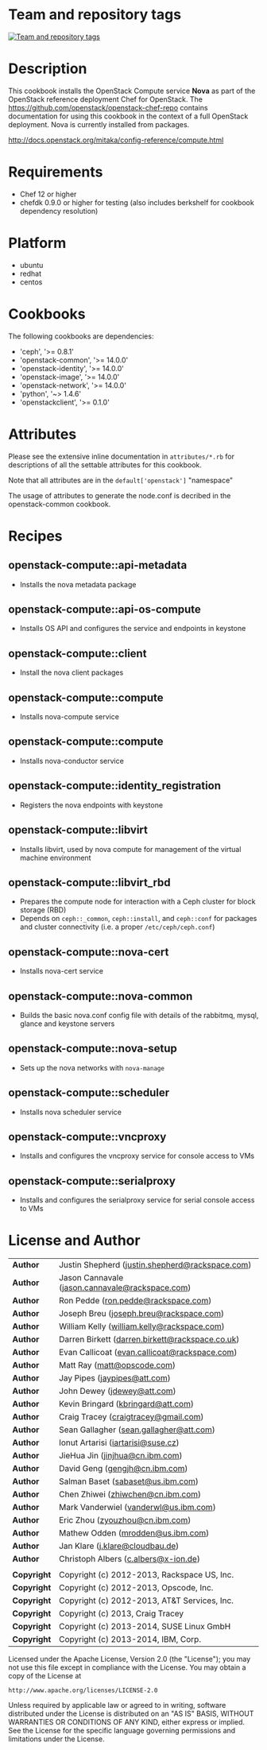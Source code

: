 Team and repository tags
========================

[![Team and repository tags](http://governance.openstack.org/badges/cookbook-openstack-compute.svg)](http://governance.openstack.org/reference/tags/index.html)

<!-- Change things from this point on -->

Description
===========

This cookbook installs the OpenStack Compute service **Nova** as part of the
OpenStack reference deployment Chef for OpenStack. The
https://github.com/openstack/openstack-chef-repo contains documentation for using
this cookbook in the context of a full OpenStack deployment. Nova is currently
installed from packages.

http://docs.openstack.org/mitaka/config-reference/compute.html

Requirements
============

- Chef 12 or higher
- chefdk 0.9.0 or higher for testing (also includes berkshelf for cookbook
  dependency resolution)

Platform
========

- ubuntu
- redhat
- centos

Cookbooks
=========

The following cookbooks are dependencies:

- 'ceph', '>= 0.8.1'
- 'openstack-common', '>= 14.0.0'
- 'openstack-identity', '>= 14.0.0'
- 'openstack-image', '>= 14.0.0'
- 'openstack-network', '>= 14.0.0'
- 'python', '~> 1.4.6'
- 'openstackclient', '>= 0.1.0'

Attributes
==========

Please see the extensive inline documentation in `attributes/*.rb` for
descriptions of all the settable attributes for this cookbook.

Note that all attributes are in the `default['openstack']` "namespace"

The usage of attributes to generate the node.conf is decribed in the
openstack-common cookbook.

Recipes
=======

## openstack-compute::api-metadata
- Installs the nova metadata package

## openstack-compute::api-os-compute
- Installs OS API and configures the service and endpoints in keystone

## openstack-compute::client
- Install the nova client packages

## openstack-compute::compute
- Installs nova-compute service

## openstack-compute::compute
- Installs nova-conductor service

## openstack-compute::identity_registration
- Registers the nova endpoints with keystone

## openstack-compute::libvirt
- Installs libvirt, used by nova compute for management of the virtual machine
  environment

## openstack-compute::libvirt_rbd
- Prepares the compute node for interaction with a Ceph cluster for block
  storage (RBD)
- Depends on `ceph::_common`, `ceph::install`, and `ceph::conf` for packages and
  cluster connectivity (i.e. a proper `/etc/ceph/ceph.conf`)

## openstack-compute::nova-cert
- Installs nova-cert service

## openstack-compute::nova-common
- Builds the basic nova.conf config file with details of the rabbitmq, mysql,
  glance and keystone servers

## openstack-compute::nova-setup
- Sets up the nova networks with `nova-manage`

## openstack-compute::scheduler
- Installs nova scheduler service

## openstack-compute::vncproxy
- Installs and configures the vncproxy service for console access to VMs

## openstack-compute::serialproxy
- Installs and configures the serialproxy service for serial console access to VMs


License and Author
==================

|                      |                                                    |
|:---------------------|:---------------------------------------------------|
| **Author**           |  Justin Shepherd (<justin.shepherd@rackspace.com>) |
| **Author**           |  Jason Cannavale (<jason.cannavale@rackspace.com>) |
| **Author**           |  Ron Pedde (<ron.pedde@rackspace.com>)             |
| **Author**           |  Joseph Breu (<joseph.breu@rackspace.com>)         |
| **Author**           |  William Kelly (<william.kelly@rackspace.com>)     |
| **Author**           |  Darren Birkett (<darren.birkett@rackspace.co.uk>) |
| **Author**           |  Evan Callicoat (<evan.callicoat@rackspace.com>)   |
| **Author**           |  Matt Ray (<matt@opscode.com>)                     |
| **Author**           |  Jay Pipes (<jaypipes@att.com>)                    |
| **Author**           |  John Dewey (<jdewey@att.com>)                     |
| **Author**           |  Kevin Bringard (<kbringard@att.com>)              |
| **Author**           |  Craig Tracey (<craigtracey@gmail.com>)            |
| **Author**           |  Sean Gallagher (<sean.gallagher@att.com>)         |
| **Author**           |  Ionut Artarisi (<iartarisi@suse.cz>)              |
| **Author**           |  JieHua Jin (<jinjhua@cn.ibm.com>)                 |
| **Author**           |  David Geng (<gengjh@cn.ibm.com>)                  |
| **Author**           |  Salman Baset (<sabaset@us.ibm.com>)               |
| **Author**           |  Chen Zhiwei (<zhiwchen@cn.ibm.com>)               |
| **Author**           |  Mark Vanderwiel (<vanderwl@us.ibm.com>)           |
| **Author**           |  Eric Zhou (<zyouzhou@cn.ibm.com>)                 |
| **Author**           |  Mathew Odden (<mrodden@us.ibm.com>)               |
| **Author**           |  Jan Klare (<j.klare@cloudbau.de>)                 |
| **Author**           |  Christoph Albers (<c.albers@x-ion.de>)            |
|                      |                                                    |
| **Copyright**        |  Copyright (c) 2012-2013, Rackspace US, Inc.       |
| **Copyright**        |  Copyright (c) 2012-2013, Opscode, Inc.            |
| **Copyright**        |  Copyright (c) 2012-2013, AT&T Services, Inc.      |
| **Copyright**        |  Copyright (c) 2013, Craig Tracey                  |
| **Copyright**        |  Copyright (c) 2013-2014, SUSE Linux GmbH          |
| **Copyright**        |  Copyright (c) 2013-2014, IBM, Corp.               |

Licensed under the Apache License, Version 2.0 (the "License");
you may not use this file except in compliance with the License.
You may obtain a copy of the License at

    http://www.apache.org/licenses/LICENSE-2.0

Unless required by applicable law or agreed to in writing, software
distributed under the License is distributed on an "AS IS" BASIS,
WITHOUT WARRANTIES OR CONDITIONS OF ANY KIND, either express or implied.
See the License for the specific language governing permissions and
limitations under the License.
